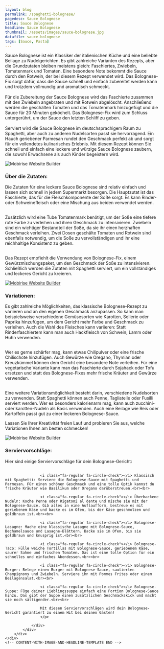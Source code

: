 ```yaml
---
layout: blog
permalink: /spaghetti-bolognese/
pagedesc: Sauce Bolognese
title: Sauce Bolognese
headline: Sauce Bolognese
thumbnail: /assets/images/sauce-bolognese.jpg
datafile: sauce-bolognese
tags: [Sauce, Pasta]
---
```

<section data-bs-version="5.1" class="content5 cid-tyyJcTFpkx" id="content5-4">
    <!-- CONTENT-TEMPLATE START -->
    <div class="container">
        <div class="row justify-content-center">
            <div class="col-md-12 col-lg-10">
                <p class="mbr-text mbr-fonts-style display-7">
                    Sauce Bolognese ist ein Klassiker der italienischen Küche und eine beliebte Beilage zu Nudelgerichten. Es gibt zahlreiche Varianten des Rezepts, aber die Grundzutaten bleiben meistens gleich: Faschiertes, Zwiebeln,
                    Tomatenmark und Tomaten. Eine besondere Note bekommt die Sauce durch den Rotwein, der bei diesem Rezept verwendet wird. Das Bolognese-Fix sorgt dafür, dass die Sauce schnell und einfach zubereitet werden kann und
                    trotzdem vollmundig und aromatisch schmeckt.<br />
                    <br />
                    Für die Zubereitung der Sauce Bolognese wird das Faschierte zusammen mit den Zwiebeln angebraten und mit Rotwein abgelöscht. Anschließend werden die geschälten Tomaten und das Tomatenmark hinzugefügt und die Sauce für 20
                    Minuten geköchelt. Das Bolognese-Fix wird zum Schluss untergerührt, um der Sauce den letzten Schliff zu geben.<br />
                    <br />
                    Serviert wird die Sauce Bolognese im deutschsprachigem Raum zu Spaghetti, aber auch zu anderen Nudelsorten passt sie hervorragend. Ein Hauch geriebener Parmesan rundet den Geschmack perfekt ab und sorgt für ein
                    vollendetes kulinarisches Erlebnis. Mit diesem Rezept können Sie schnell und einfach eine leckere und würzige Sauce Bolognese zaubern, die sowohl Erwachsene als auch Kinder begeistern wird.
                </p>
            </div>
        </div>
    </div>
    <!-- CONTENT-TEMPLATE END -->
</section>

<section data-bs-version="5.1" class="image1 cid-tyz1VZbAsM" id="image1-a">
    <!-- CONTENT-WITH-IMAGE-AND-HEADLINE-LEFT-TEMPLATE START -->
    <div class="container">
        <div class="row align-items-center">
            <div class="col-12 col-lg-4">
                <div class="image-wrapper">
                    <img data-src="/assets/images/zutaten.png" alt="Mobirise Website Builder" />
                </div>
            </div>
            <div class="col-12 col-lg">
                <div class="text-wrapper">
                    <h3 class="mbr-section-title mbr-fonts-style mb-3 display-5">
                        <strong>Über die Zutaten:</strong>
                    </h3>
                    <p class="mbr-text mbr-fonts-style display-7">
Die Zutaten für eine leckere Sauce Bolognese sind relativ einfach und lassen sich schnell in jedem Supermarkt besorgen. Die Hauptzutat ist das Faschierte, das für die Fleischkomponente der Soße sorgt. Es kann Rinder- oder Schweinefleisch oder eine Mischung aus beiden verwendet werden.<br><br>

Zusätzlich wird eine Tube Tomatenmark benötigt, um der Soße eine tiefere rote Farbe zu verleihen und ihren Geschmack zu intensivieren. Zwiebeln sind ein wichtiger Bestandteil der Soße, da sie ihr einen herzhaften Geschmack verleihen. Zwei Dosen geschälte Tomaten und Rotwein sind ebenfalls notwendig, um die Soße zu vervollständigen und ihr eine reichhaltige Konsistenz zu geben.<br><br>

Das Rezept empfiehlt die Verwendung von Bolognese-Fix, einem Gewürzmischungspaket, um den Geschmack der Soße zu intensivieren. Schließlich werden die Zutaten mit Spaghetti serviert, um ein vollständiges und leckeres Gericht zu kreieren.
                    </p>
                </div>
            </div>
        </div>
    </div>
    <!-- CONTENT-WITH-IMAGE-AND-HEADLINE-LEFT-TEMPLATE END -->
</section>

<section data-bs-version="5.1" class="image1 cid-tyz1VZbAsM" id="image1-a">
    <!-- CONTENT-WITH-IMAGE-AND-HEADLINE-LEFT-TEMPLATE START -->
    <div class="container">
        <div class="row align-items-center">
            <div class="col-12 col-lg-4">
                <div class="image-wrapper">
                    <a href="ZZZURL"><img data-src="/assets/images/variations.png" alt="Mobirise Website Builder" /></a>
                </div>
            </div>
            <div class="col-12 col-lg">
                <div class="text-wrapper">
                    <h3 class="mbr-section-title mbr-fonts-style mb-3 display-5">
                        <strong>Variationen:</strong>
                    </h3>
                    <p class="mbr-text mbr-fonts-style display-7">
Es gibt zahlreiche Möglichkeiten, das klassische Bolognese-Rezept zu variieren und an den eigenen Geschmack anzupassen. So kann man beispielsweise verschiedene Gemüsesorten wie Karotten, Sellerie oder Paprika hinzufügen, um dem Gericht mehr Farbe und Geschmack zu verleihen. Auch die Wahl des Fleisches kann variieren: Statt Rinderfaschiertem kann man auch Hackfleisch von Schwein, Lamm oder Huhn verwenden.<br><br>

Wer es gerne schärfer mag, kann etwas Chilipulver oder eine frische Chilischote hinzufügen. Auch Gewürze wie Oregano, Thymian oder Kreuzkümmel können dem Gericht eine besondere Note verleihen. Für eine vegetarische Variante kann man das Faschierte durch Sojahack oder Tofu ersetzen und statt des Bolognese-Fixes mehr frische Kräuter und Gewürze verwenden.<br><br>

Eine weitere Variationsmöglichkeit besteht darin, verschiedene Nudelsorten zu verwenden. Statt Spaghetti können auch Penne, Tagliatelle oder Fusilli serviert werden. Wer es besonders kalorienarm mag, kann auch zucchini- oder karotten-Nudeln als Basis verwenden. Auch eine Beilage wie Reis oder Kartoffeln passt gut zu einer leckeren Bolognese-Sauce.

Lassen Sie Ihrer Kreativität freien Lauf und probieren Sie aus, welche Variationen Ihnen am besten schmecken!
                    </p>
                </div>
            </div>
        </div>
    </div>
    <!-- CONTENT-WITH-IMAGE-AND-HEADLINE-LEFT-TEMPLATE END -->
</section>

<section data-bs-version="5.1" class="image1 cid-tyz1VZbAsM" id="image1-a">
    <!-- CONTENT-WITH-IMAGE-AND-HEADLINE-TEMPLATE START -->
    <div class="container">
        <div class="row align-items-center">
            <div class="col-12 col-lg-4">
                <div class="image-wrapper">
                    <img data-src="/assets/images/serving-tips.jpg" alt="Mobirise Website Builder" />
                </div>
            </div>
            <div class="col-12 col-lg">
                <div class="text-wrapper">
                    <h3 class="mbr-section-title mbr-fonts-style mb-3 display-5">
                        <strong>Serviervorschläge:</strong>
                    </h3>
                    <p class="mbr-text mbr-fonts-style display-7">
                    Hier sind einige Serviervorschläge für dein Bolognese-Gericht:<br><br>

                    <i class="fa-regular fa-circle-check"></i> Klassisch mit Spaghetti: Serviere die Bolognese-Sauce mit Spaghetti und Parmesan. Für einen schönen Geschmack und eine tolle Optik kannst du frische Kräuter wie Basilikum oder Oregano darüberstreuen.<br><br>

                    <i class="fa-regular fa-circle-check"></i> Überbackene Nudeln: Koche Penne oder Rigatoni al dente und mische sie mit der Bolognese-Sauce. Gib alles in eine Auflaufform, bestreue es mit geriebenem Käse und backe es im Ofen, bis der Käse geschmolzen und goldbraun ist.<br><br>

                    <i class="fa-regular fa-circle-check"></i> Bolognese-Lasagne: Mache eine klassische Lasagne mit Bolognese-Sauce, Bechamelsauce und Lasagne-Blättern. Backe sie im Ofen, bis sie goldbraun und knusprig ist.<br><br>

                    <i class="fa-regular fa-circle-check"></i> Bolognese-Taco: Fülle weiche Tortillas mit Bolognese-Sauce, geriebenem Käse, saurer Sahne und frischen Tomaten. Das ist eine tolle Option für ein schnelles und einfaches Abendessen.<br><br>

                    <i class="fa-regular fa-circle-check"></i> Bolognese-Burger: Belege einen Burger mit Bolognese-Sauce, sautierten Champignons und Zwiebeln. Serviere ihn mit Pommes Frites oder einem Beilagensalat.<br><br>

                    <i class="fa-regular fa-circle-check"></i> Bolognese-Suppe: Füge deiner Lieblingssuppe einfach eine Portion Bolognese-Sauce hinzu. Das gibt der Suppe einen zusätzlichen Geschmackskick und macht sie noch sättigender.<br><br>

                    Mit diesen Serviervorschlägen wird dein Bolognese-Gericht garantiert zu einem Hit bei deinen Gästen!
                    </p>

                </div>
            </div>
        </div>
    </div>
    <!-- CONTENT-WITH-IMAGE-AND-HEADLINE-TEMPLATE END -->
</section>